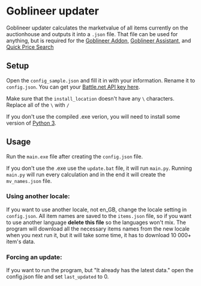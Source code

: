 # Goblineer updater

Goblineer updater calculates the marketvalue of all items currently on the auctionhouse and outputs it into a `.json` file. That file can be used for anything, but is required for the [Goblineer Addon](https://github.com/Petrosz007/goblineer-addon), [Goblineer Assistant](https://github.com/Petrosz007/goblineer-assistant), and [Quick Price Search](https://github.com/Petrosz007/goblineer-search)

## Setup
Open the `config_sample.json` and fill it in with your information. Rename it to `config.json`.
You can get your [Battle.net API key here](https://dev.battle.net/apps/mykeys).

Make sure that the `install_location` doesn't have any `\` characters. Replace all of the `\` with `/`

If you don't use the compiled .exe verion, you will need to install some version of [Python 3](https://www.python.org/downloads/).


## Usage
Run the `main.exe` file after creating the `config.json` file.

If you don't use the .exe use the `update.bat` file, it will run `main.py`.
Running `main.py` will run every calculation and in the end it will create the `mv_names.json` file.

### Using another locale: 
If you want to use another locale, not en_GB, change the locale setting in `config.json`. All item names are saved to the `items.json` file, so if you want to use another language **delete this file** so the languages won't mix. The program will download all the necessary items names from the new locale when you next run it, but it will take some time, it has to download 10 000+ item's data.

### Forcing an update:
If you want to run the program, but "It already has the latest data." open the config.json file and set `last_updated` to 0.
